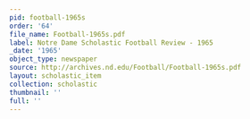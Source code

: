 ```yaml
---
pid: football-1965s
order: '64'
file_name: Football-1965s.pdf
label: Notre Dame Scholastic Football Review - 1965
_date: '1965'
object_type: newspaper
source: http://archives.nd.edu/Football/Football-1965s.pdf
layout: scholastic_item
collection: scholastic
thumbnail: ''
full: ''
---
```

